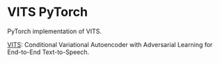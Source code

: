 # VITS PyTorch

PyTorch implementation of VITS.

[VITS](https://arxiv.org/abs/2106.06103): Conditional Variational Autoencoder with Adversarial Learning for End-to-End Text-to-Speech.
